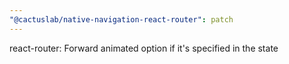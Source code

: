 ```yaml
---
"@cactuslab/native-navigation-react-router": patch
---
```


react-router: Forward animated option if it's specified in the state
